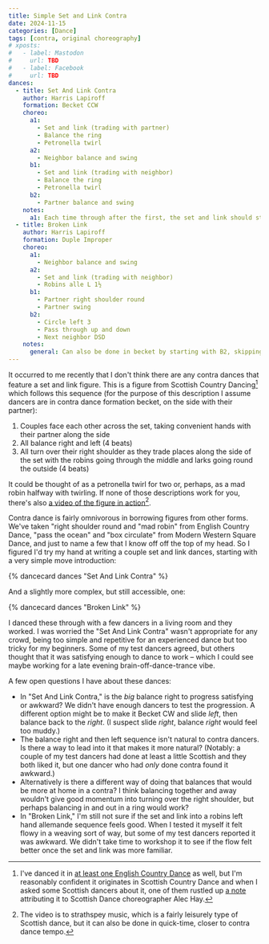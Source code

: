 ```yaml
---
title: Simple Set and Link Contra
date: 2024-11-15
categories: [Dance]
tags: [contra, original choreography]
# xposts:
#   - label: Mastodon
#     url: TBD
#   - label: Facebook
#     url: TBD
dances:
  - title: Set And Link Contra
    author: Harris Lapiroff
    formation: Becket CCW
    choreo:
      a1:
        - Set and link (trading with partner)
        - Balance the ring
        - Petronella twirl
      a2:
        - Neighbor balance and swing
      b1:
        - Set and link (trading with neighbor)
        - Balance the ring
        - Petronella twirl
      b2:
        - Partner balance and swing
    notes:
      a1: Each time through after the first, the set and link should start with a _big_ balance to the right to progress to new neighbors
  - title: Broken Link
    author: Harris Lapiroff
    formation: Duple Improper
    choreo:
      a1:
        - Neighbor balance and swing
      a2:
        - Set and link (trading with neighbor)
        - Robins alle L 1½
      b1:
        - Partner right shoulder round
        - Partner swing
      b2:
        - Circle left 3
        - Pass through up and down
        - Next neighbor DSD
    notes:
      general: Can also be done in becket by starting with B2, skipping the pass through, and changing to a slide left progression at the end.
---
```


It occurred to me recently that I don't think there are any contra dances that feature a set and link figure. This is a figure from Scottish Country Dancing[^1] which follows this sequence (for the purpose of this description I assume dancers are in contra dance formation becket, on the side with their partner):

[^1]: I've danced it in [at least one English Country Dance][pluck] as well, but I'm reasonably confident it originates in Scottish Country Dance and when I asked some Scottish dancers about it, one of them rustled up [a note][] attributing it to Scottish Dance choreographer Alec Hay.

[pluck]: https://www.youtube.com/watch?v=BSBXrXzU7_I
[a note]: https://my.strathspey.org/dd/formation/93/

1. Couples face each other across the set, taking convenient hands with their partner along the side
2. All balance right and left (4 beats)
3. All turn over their right shoulder as they trade places along the side of the set with the robins going through the middle and larks going round the outside (4 beats)

It could be thought of as a petronella twirl for two or, perhaps, as a mad robin halfway with twirling. If none of those descriptions work for you, there's also [a video of the figure in action][video][^2].

[video]: https://youtu.be/hI-ebAspZzY?si=gkIDl8WmCzFc5HO4&t=16

[^2]: The video is to strathspey music, which is a fairly leisurely type of Scottish dance, but it can also be done in quick-time, closer to contra dance tempo.

Contra dance is fairly omnivorous in borrowing figures from other forms. We've taken "right shoulder round and "mad robin" from English Country Dance, "pass the ocean" and "box circulate" from Modern Western Square Dance, and just to name a few that I know off off the top of my head. So I figured I'd try my hand at writing a couple set and link dances, starting with a very simple move introduction:

{% dancecard dances "Set And Link Contra" %}

And a slightly more complex, but still accessible, one:

{% dancecard dances "Broken Link" %}

I danced these through with a few dancers in a living room and they worked. I was worried the "Set And Link Contra" wasn't appropriate for any crowd, being too simple and repetitive for an experienced dance but too tricky for my beginners. Some of my test dancers agreed, but others thought that it was satisfying enough to dance to work – which I could see maybe working for a late evening brain-off-dance-trance vibe.

A few open questions I have about these dances:

- In "Set And Link Contra," is the _big_ balance right to progress satisfying or awkward? We didn't have enough dancers to test the progression. A different option might be to make it Becket CW and slide _left_, then balance back to the _right_. (I suspect slide _right_, balance _right_ would feel too muddy.)
- The balance right and then left sequence isn't natural to contra dancers. Is there a way to lead into it that makes it more natural? (Notably: a couple of my test dancers had done at least a little Scottish and they both liked it, but one dancer who had _only_ done contra found it awkward.)
- Alternatively is there a different way of doing that balances that would be more at home in a contra? I think balancing together and away wouldn't give good momentum into turning over the right shoulder, but perhaps balancing in and out in a ring would work?
- In "Broken Link," I'm still not sure if the set and link into a robins left hand allemande sequence feels good. When I tested it myself it felt flowy in a weaving sort of way, but some of my test dancers reported it was awkward. We didn't take time to workshop it to see if the flow felt better once the set and link was more familiar.
